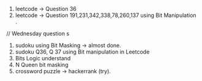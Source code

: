 1. leetcode -> Question 36 
3. leetcode -> Question 191,231,342,338,78,260,137 using Bit Manipulation .

// Wednesday question s
1. sudoku using Bit Masking -> almost done.
2. sudoku Q36, Q 37 using Bit manipulation in Leetcode 
3. Bits Logic understand 
4. N Queen bit masking 
5. crossword puzzle -> hackerrank (try).